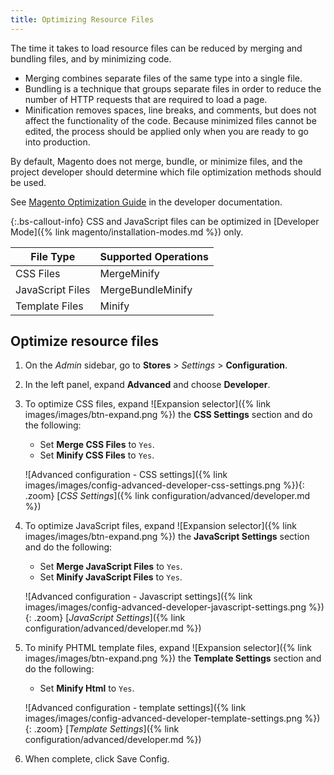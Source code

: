 ```yaml
---
title: Optimizing Resource Files
---
```


The time it takes to load resource files can be reduced by merging and bundling files, and by minimizing code.

- Merging combines separate files of the same type into a single file.
- Bundling is a technique that groups separate files in order to reduce the number of HTTP requests that are required to load a page.
- Minification removes spaces, line breaks, and comments, but does not affect the functionality of the code. Because minimized files cannot be edited, the process should be applied only when you are ready to go into production.

By default, Magento does not merge, bundle, or minimize files, and the project developer should determine which file optimization methods should be used.

See [Magento Optimization Guide][1] in the developer documentation.

{:.bs-callout-info}
CSS and JavaScript files can be optimized in [Developer Mode]({% link magento/installation-modes.md %}) only.

File Type       | Supported Operations
--------------- | --------------------
CSS Files       | MergeMinify
JavaScript Files | MergeBundleMinify
Template Files  | Minify

## Optimize resource files

1. On the _Admin_ sidebar, go to **Stores** > _Settings_ > **Configuration**.

1. In the left panel, expand **Advanced** and choose **Developer**.

1. To optimize CSS files, expand ![Expansion selector]({% link images/images/btn-expand.png %}) the **CSS Settings** section and do the following:

    - Set **Merge CSS Files** to `Yes`.
    - Set **Minify CSS Files** to `Yes`.

    ![Advanced configuration - CSS settings]({% link images/images/config-advanced-developer-css-settings.png %}){: .zoom}
    [_CSS Settings_]({% link configuration/advanced/developer.md %})

1. To optimize JavaScript files, expand ![Expansion selector]({% link images/images/btn-expand.png %}) the **JavaScript Settings** section and do the following:

    - Set **Merge JavaScript Files** to `Yes`.
    - Set **Minify JavaScript Files** to `Yes`.

    ![Advanced configuration - Javascript settings]({% link images/images/config-advanced-developer-javascript-settings.png %}){: .zoom}
    [_JavaScript Settings_]({% link configuration/advanced/developer.md %})

1. To minify PHTML template files, expand ![Expansion selector]({% link images/images/btn-expand.png %}) the **Template Settings** section and do the following:

    - Set **Minify Html** to `Yes`.

    ![Advanced configuration - template settings]({% link images/images/config-advanced-developer-template-settings.png %}){: .zoom}
    [_Template Settings_]({% link configuration/advanced/developer.md %})

1. When complete, click <span class="btn">Save Config</span>.

[1]: http://devdocs.magento.com/guides/v2.3/config-guide/prod/prod_perf-optimize.html

